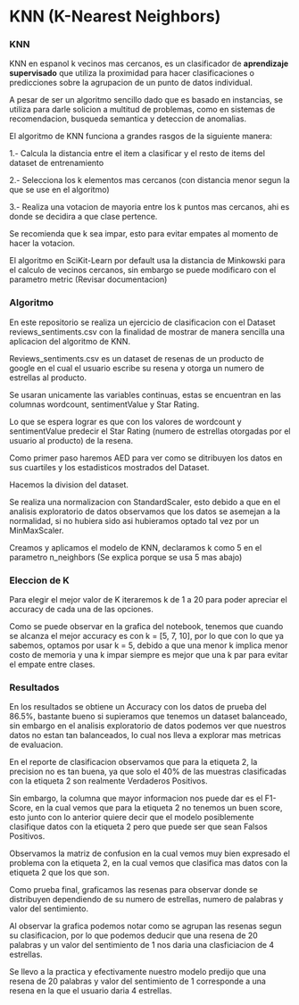 # KNN (K-Nearest Neighbors)

### KNN

KNN en espanol k vecinos mas cercanos, es un clasificador de <strong>aprendizaje supervisado</strong> que utiliza la proximidad para hacer clasificaciones o predicciones sobre la agrupacion de un punto de datos individual.

A pesar de ser un algoritmo sencillo dado que es basado en instancias, se utiliza para darle solicion a multitud de problemas, como en sistemas de recomendacion, busqueda semantica y deteccion de anomalias.

El algoritmo de KNN funciona a grandes rasgos de la siguiente manera:

1.- Calcula la distancia entre el item a clasificar y el resto de items del dataset de entrenamiento

2.- Selecciona los k elementos mas cercanos (con distancia menor segun la que se use en el algoritmo)

3.- Realiza una votacion de mayoria entre los k puntos mas cercanos, ahi es donde se decidira a que clase pertence.

Se recomienda que k sea impar, esto para evitar empates al momento de hacer la votacion.

El algoritmo en SciKit-Learn por default usa la distancia de Minkowski para el calculo de vecinos cercanos, sin embargo se puede modificaro con el parametro metric (Revisar documentacion)

### Algoritmo

En este repositorio se realiza un ejercicio de clasificacion con el Dataset reviews_sentiments.csv con la finalidad de mostrar de manera sencilla una aplicacion del algoritmo de KNN. 

Reviews_sentiments.csv es un dataset de resenas de un producto de google en el cual el usuario escribe su resena y otorga un numero de estrellas al producto.

Se usaran unicamente las variables continuas, estas se encuentran en las columnas wordcount, sentimentValue y Star Rating.

Lo que se espera lograr es que con los valores de wordcount y sentimentValue predecir el Star Rating (numero de estrellas otorgadas por el usuario al producto) de la resena.

Como primer paso haremos AED para ver como se ditribuyen los datos en sus cuartiles y los estadisticos mostrados del Dataset.

Hacemos la division del dataset.

Se realiza una normalizacion con StandardScaler, esto debido a que en el analisis exploratorio de datos observamos que los datos se asemejan a la normalidad, si no hubiera sido asi hubieramos optado tal vez por un MinMaxScaler.

Creamos y aplicamos el modelo de KNN, declaramos k como 5 en el parametro n_neighbors (Se explica porque se usa 5 mas abajo)

### Eleccion de K

Para elegir el mejor valor de K iteraremos k de 1 a 20 para poder apreciar el accuracy de cada una de las opciones.


Como se puede observar en la grafica del notebook, tenemos que cuando se alcanza el mejor accuracy es con k = [5, 7, 10], por lo que con lo que ya sabemos, optamos por usar k = 5, debido a que una menor k implica menor costo de memoria y una k impar siempre es mejor que una k par para evitar el empate entre clases. 

### Resultados

En los resultados se obtiene un Accuracy con los datos de prueba del 86.5%, bastante bueno si supieramos que tenemos un dataset balanceado, sin embargo en el analisis exploratorio de datos podemos ver que nuestros datos no estan tan balanceados, lo cual nos lleva a explorar mas metricas de evaluacion.

En el reporte de clasificacion observamos que para la etiqueta 2, la precision no es tan buena, ya que solo el 40% de las muestras clasificadas con la etiqueta 2 son realmente Verdaderos Positivos.

Sin embargo, la columna que mayor informacion nos puede dar es el F1-Score, en la cual vemos que para la etiqueta 2 no tenemos un buen score, esto junto con lo anterior quiere decir que el modelo posiblemente clasifique datos con la etiqueta 2 pero que puede ser que sean Falsos Positivos.

Observamos la matriz de confusion en la cual vemos muy bien expresado el problema con la etiqueta 2, en la cual vemos que clasifica mas datos con la etiqueta 2 que los que son.

Como prueba final, graficamos las resenas para observar donde se distribuyen dependiendo de su numero de estrellas, numero de palabras y valor del sentimiento.

Al observar la grafica podemos notar como se agrupan las resenas segun su clasificacion, por lo que podemos deducir que una resena de 20 palabras y un valor del sentimiento de 1 nos daria una clasficiacion de 4 estrellas.

Se llevo a la practica y efectivamente nuestro modelo predijo que una resena de 20 palabras y valor del sentimiento de 1 corresponde a una resena en la que el usuario daria 4 estrellas.
